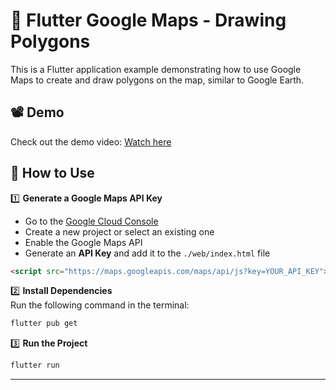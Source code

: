 # 📍 Flutter Google Maps - Drawing Polygons

This is a Flutter application example demonstrating how to use Google Maps to create and draw polygons on the map, similar to Google Earth.

## 📽️ Demo
Check out the demo video: [Watch here](https://youtu.be/t8KObmKdeaM)  

## 🚀 How to Use

1️⃣ **Generate a Google Maps API Key**  
   - Go to the [Google Cloud Console](https://console.cloud.google.com/)  
   - Create a new project or select an existing one  
   - Enable the Google Maps API  
   - Generate an **API Key** and add it to the `./web/index.html` file  

   ```html
   <script src="https://maps.googleapis.com/maps/api/js?key=YOUR_API_KEY"></script>
   ```

2️⃣ **Install Dependencies**  
   Run the following command in the terminal:  
   ```sh
   flutter pub get
   ```

3️⃣ **Run the Project**  
   ```sh
   flutter run
   ```

---

